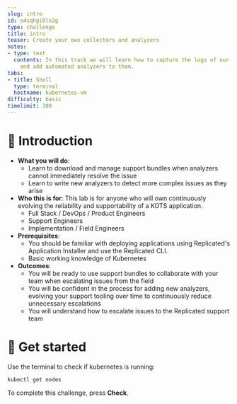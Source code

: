 ```yaml
---
slug: intro
id: o4sqhgi0lx2g
type: challenge
title: intro
teaser: Create your own collectors and analyzers
notes:
- type: text
  contents: In this track we will learn how to capture the logs of our application
    and add automated analyzers to them.
tabs:
- title: Shell
  type: terminal
  hostname: kubernetes-vm
difficulty: basic
timelimit: 300
---
```


👋 Introduction
===============

* **What you will do**:
    * Learn to download and manage support bundles when analyzers cannot immediately resolve the issue
    * Learn to write new analyzers to detect more complex issues as they arise
* **Who this is for**: This lab is for anyone who will own continuously evolving the reliability and supportability of a KOTS application.
    * Full Stack / DevOps / Product Engineers
    * Support Engineers
    * Implementation / Field Engineers
* **Prerequisites**:
    * You should be familiar with deploying applications using Replicated's Application Installer and use the Replicated CLI.
    * Basic working knowledge of Kubernetes
* **Outcomes**:
    * You will be ready to use support bundles to collaborate with your team when escalating issues from the field
    * You will be confident in the process for adding new analyzers, evolving your support tooling over time to continuously
      reduce unnecessary escalations
    * You will understand how to escalate issues to the Replicated support team


🐚 Get started
===============

Use the terminal to check if kubernetes is running:

```
kubectl get nodes
```

To complete this challenge, press **Check**.